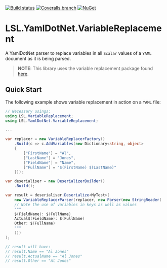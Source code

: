 [![Build status](https://img.shields.io/appveyor/ci/alunacjones/lsl-yamldotnet-variablereplacement.svg)](https://ci.appveyor.com/project/alunacjones/lsl-yamldotnet-variablereplacement)
[![Coveralls branch](https://img.shields.io/coverallsCoverage/github/alunacjones/LSL.YamlDotNet.VariableReplacement)](https://coveralls.io/github/alunacjones/LSL.YamlDotNet.VariableReplacement)
[![NuGet](https://img.shields.io/nuget/v/LSL.YamlDotNet.VariableReplacement.svg)](https://www.nuget.org/packages/LSL.YamlDotNet.VariableReplacement/)

# LSL.YamlDotNet.VariableReplacement

A YamlDotNet parser to replace variables in all `Scalar` values of a `YAML` document as it is being parsed.

> **NOTE**: This library uses the variable replacement package found [here](https://www.nuget.org/packages/LSL.VariableReplacer/#readme-body-tab).

## Quick Start

The following example shows variable replacement in action on a `YAML` file:

```csharp
// Necessary usings:
using LSL.VariableReplacement;
using LSL.YamlDotNet.VariableReplacement;

...

var replacer = new VariableReplacerFactory()
    .Build(c => c.AddVariables(new Dictionary<string, object>
    {
        ["FirstName"] = "Al",
        ["LastName"] = "Jones",
        ["FieldName"] = "Name",
        ["FullName"] = "$(FirstName) $(LastName)"
    }));

var deserialiser = new DeserializerBuilder()
    .Build();

var result = deserialiser.Deserialize<MyTest>(
    new VariableReplacerParser(replacer, new Parser(new StringReader(
    // Note the use of variables in keys as well as values
    """
    $(FieldName): $(FullName)
    Actual$(FieldName): $(FullName)
    Other: $(FullName)
    """
    )))
);

// result will have:
// result.Name == "Al Jones"
// result.ActualName == "Al Jones"
// result.Other == "Al Jones"
```
